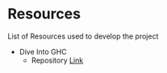 # Resources

List of Resources used to develop the project

- Dive Into GHC
  - Repository [Link](https://github.com/sdiehl/dive-into-ghc)
